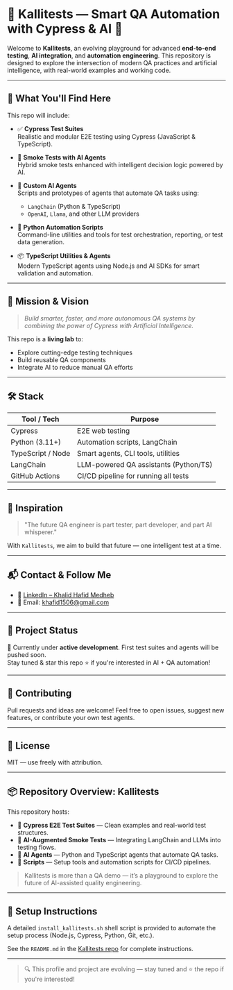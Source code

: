 # 🧪 Kallitests — Smart QA Automation with Cypress & AI 🧠

Welcome to **Kallitests**, an evolving playground for advanced **end-to-end testing**, **AI integration**, and **automation engineering**. This repository is designed to explore the intersection of modern QA practices and artificial intelligence, with real-world examples and working code.

---

## 🚀 What You'll Find Here

This repo will include:

- ✅ **Cypress Test Suites**  
  Realistic and modular E2E testing using Cypress (JavaScript & TypeScript).

- 🔁 **Smoke Tests with AI Agents**  
  Hybrid smoke tests enhanced with intelligent decision logic powered by AI.

- 🤖 **Custom AI Agents**  
  Scripts and prototypes of agents that automate QA tasks using:
  - `LangChain` (Python & TypeScript)
  - `OpenAI`, `Llama`, and other LLM providers

- 🐍 **Python Automation Scripts**  
  Command-line utilities and tools for test orchestration, reporting, or test data generation.

- 📦 **TypeScript Utilities & Agents**  
  Modern TypeScript agents using Node.js and AI SDKs for smart validation and automation.

---

## 🎯 Mission & Vision

> *Build smarter, faster, and more autonomous QA systems by combining the power of Cypress with Artificial Intelligence.*

This repo is a **living lab** to:
- Explore cutting-edge testing techniques
- Build reusable QA components
- Integrate AI to reduce manual QA efforts

---

## 🛠️ Stack

| Tool / Tech       | Purpose                                 |
|-------------------|------------------------------------------|
| Cypress           | E2E web testing                          |
| Python (3.11+)    | Automation scripts, LangChain            |
| TypeScript / Node | Smart agents, CLI tools, utilities       |
| LangChain         | LLM-powered QA assistants (Python/TS)    |
| GitHub Actions    | CI/CD pipeline for running all tests     |

---

## 🧠 Inspiration

> "The future QA engineer is part tester, part developer, and part AI whisperer."

With `Kallitests`, we aim to build that future — one intelligent test at a time.

---

## 📬 Contact & Follow Me

- 🔗 [LinkedIn – Khalid Hafid Medheb](https://www.linkedin.com/in/khalid-hafid-medheb-40451aa8/)
- 📧 Email: [khafid1506@gmail.com](mailto:khafid1506@gmail.com)

---

## 📂 Project Status

🧱 Currently under **active development**. First test suites and agents will be pushed soon.  
Stay tuned & star this repo ⭐ if you're interested in AI + QA automation!

---

## 🤝 Contributing

Pull requests and ideas are welcome! Feel free to open issues, suggest new features, or contribute your own test agents.

---

## 📄 License

MIT — use freely with attribution.

---


## 📦 Repository Overview: Kallitests

This repository hosts:

- 🔹 **Cypress E2E Test Suites** — Clean examples and real-world test structures.
- 🤖 **AI-Augmented Smoke Tests** — Integrating LangChain and LLMs into testing flows.
- 🧠 **AI Agents** — Python and TypeScript agents that automate QA tasks.
- 📜 **Scripts** — Setup tools and automation scripts for CI/CD pipelines.

> Kallitests is more than a QA demo — it’s a playground to explore the future of AI-assisted quality engineering.

---

## 🔧 Setup Instructions

A detailed `install_kallitests.sh` shell script is provided to automate the setup process (Node.js, Cypress, Python, Git, etc.).

See the `README.md` in the [Kallitests repo](https://github.com/khafidmedheb/kallitests) for complete instructions.

---

> 🔍 This profile and project are evolving — stay tuned and ⭐️ the repo if you're interested!
